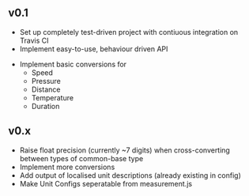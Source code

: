 v0.1  
----

+ Set up completely test-driven project with contiuous integration on Travis CI  
+ Implement easy-to-use, behaviour driven API  
- Implement basic conversions for  
	+ Speed  
	+ Pressure  
	- Distance  
    + Temperature  
    - Duration  

v0.x  
----

- Raise float precision (currently ~7 digits) when cross-converting between types of common-base type  
- Implement more conversions  
- Add output of localised unit descriptions (already existing in config)   
- Make Unit Configs seperatable from measurement.js  
